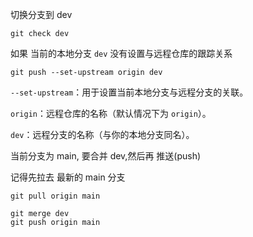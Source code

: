 







切换分支到 dev

```
git check dev
```

如果 当前的本地分支 `dev` 没有设置与远程仓库的跟踪关系

```
git push --set-upstream origin dev
```

`--set-upstream`：用于设置当前本地分支与远程分支的关联。

`origin`：远程仓库的名称（默认情况下为 `origin`）。

`dev`：远程分支的名称（与你的本地分支同名）。



当前分支为 main, 要合并 dev,然后再 推送(push)

记得先拉去 最新的 main 分支

```
git pull origin main

git merge dev
git push origin main

```



